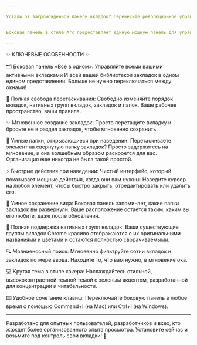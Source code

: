 ```yaml
---

Устали от загроможденной панели вкладок? Перенесите революционное управление вертикальными вкладками из браузера Arc прямо в ваш Google Chrome! 🚀


Боковая панель в стиле Arc предоставляет единую мощную панель для управления всеми вашими вкладками и закладками в одном чистом интерфейсе. Повысьте свою продуктивность и с легкостью организуйте свою цифровую жизнь.

---
```


✨ КЛЮЧЕВЫЕ ОСОБЕННОСТИ ✨


🗂️ Боковая панель «Все в одном»: Управляйте всеми вашими активными вкладками И всей вашей библиотекой закладок в одном едином представлении. Больше не нужно переключаться между окнами!

🤏 Полная свобода перетаскивания: Свободно изменяйте порядок вкладок, нативных групп вкладок, закладок и папок. Ваше рабочее пространство, ваши правила.

✨ Мгновенное создание закладок: Просто перетащите вкладку и бросьте ее в раздел закладок, чтобы мгновенно сохранить.

📂 Умные папки, открывающиеся при наведении: Перетаскиваете элемент на свернутую папку закладок? Просто задержитесь на мгновение, и она волшебным образом раскроется для вас. Организация еще никогда не была такой простой.

⚡ Быстрые действия при наведении: Чистый интерфейс, который показывает мощные действия, когда они вам нужны. Наведите курсор на любой элемент, чтобы быстро закрыть, отредактировать или удалить его.

🧠 Умное сохранение вида: Боковая панель запоминает, какие папки закладок вы развернули. Ваше расположение остается таким, каким вы его любите, даже после обновления.

🎨 Полная поддержка нативных групп вкладок: Ваши существующие группы вкладок Chrome красиво отображаются с их оригинальными названиями и цветами и остаются полностью сворачиваемыми.

🔍 Молниеносный поиск: Мгновенно фильтруйте сотни вкладок и закладок по мере ввода. Находите то, что вам нужно, в мгновение ока.

💻 Крутая тема в стиле хакера: Наслаждайтесь стильной, высококонтрастной темной темой с зеленым акцентом, разработанной для концентрации и читабельности.

⌨️ Удобное сочетание клавиш: Переключайте боковую панель в любое время с помощью Command+I (на Mac) или Ctrl+I (на Windows).


---


Разработано для опытных пользователей, разработчиков и всех, кто жаждет более организованного опыта просмотра. Установите сейчас и возьмите под контроль свои вкладки! 🌟